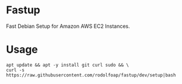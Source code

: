 # Fastup

Fast Debian Setup for Amazon AWS EC2 Instances.

# Usage

```
apt update && apt -y install git curl sudo && \
curl -s https://raw.githubusercontent.com/rodolfoap/fastup/dev/setup|bash
```
